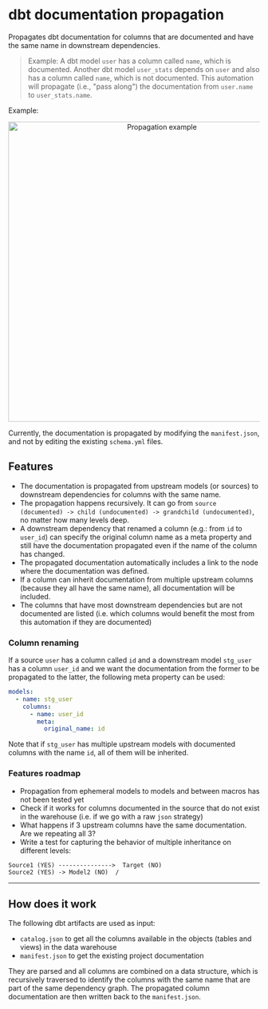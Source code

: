 # dbt documentation propagation

Propagates dbt documentation for columns that are documented and have the same name in downstream dependencies.

> Example: A dbt model `user` has a column called `name`, which is documented. Another dbt model `user_stats`
> depends on `user` and also has a column called `name`, which is not documented. This automation will
> propagate (i.e., "pass along") the documentation from `user.name` to `user_stats.name`.

Example:

<p align="center">
    <a href="https://github.com/voiapp/data-pipelines/blob/master/automation/dbt-toolkit/docs/propagation_simple.png">
        <img 
          src="https://github.com/voiapp/data-pipelines/blob/master/automation/dbt-toolkit/docs/propagation_simple.png?raw=true" 
          alt="Propagation example"
          width="600px"
        />
    </a>
</p>

Currently, the documentation is propagated by modifying the `manifest.json`, and not by editing the
existing `schema.yml` files.

## Features

* The documentation is propagated from upstream models (or sources) to downstream dependencies for columns with the same
  name.
* The propagation happens recursively. It can go
  from `source (documented) -> child (undocumented) -> grandchild (undocumented)`, no matter how many levels deep.
* A downstream dependency that renamed a column (e.g.: from `id` to `user_id`) can specify the original column name as a
  meta property and still have the documentation propagated even if the name of the column has changed.
* The propagated documentation automatically includes a link to the node where the documentation was defined.
* If a column can inherit documentation from multiple upstream columns (because they all have the same name), all
  documentation will be included.
* The columns that have most downstream dependencies but are not documented are listed (i.e. which columns would benefit
  the most from this automation if they are documented)

### Column renaming

If a source `user` has a column called `id` and a downstream model `stg_user` has a column `user_id` and we want the
documentation from the former to be propagated to the latter, the following meta property can be used:

```yaml
models:
  - name: stg_user
    columns:
      - name: user_id
        meta:
          original_name: id
```

Note that if `stg_user` has multiple upstream models with documented columns with the name `id`, all of them will be
inherited.

### Features roadmap

* Propagation from ephemeral models to models and between macros has not been tested yet
* Check if it works for columns documented in the source that do not exist in the warehouse (i.e. if we go with a
  raw `json` strategy)
* What happens if 3 upstream columns have the same documentation. Are we repeating all 3?
* Write a test for capturing the behavior of multiple inheritance on different levels:

```
Source1 (YES) --------------->  Target (NO)
Source2 (YES) -> Model2 (NO)  /
```

---

## How does it work

The following dbt artifacts are used as input:

* `catalog.json` to get all the columns available in the objects (tables and views) in the data warehouse
* `manifest.json` to get the existing project documentation

They are parsed and all columns are combined on a data structure, which is recursively traversed to identify the columns
with the same name that are part of the same dependency graph. The propagated column documentation are then written back
to the `manifest.json`.

